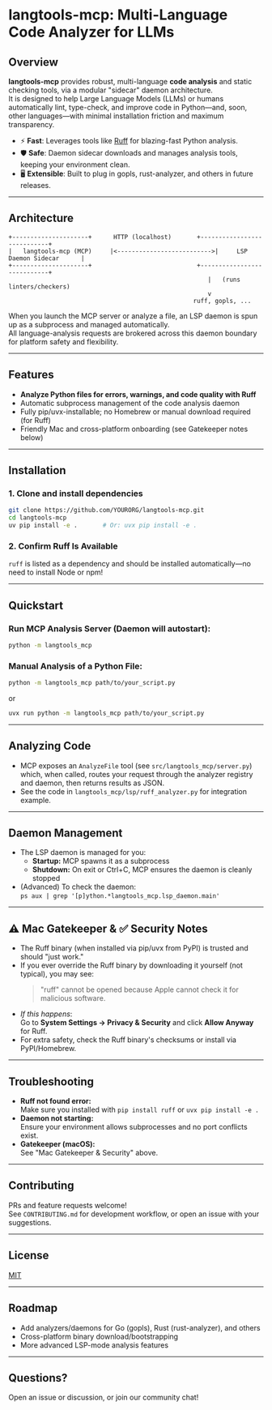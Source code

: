# langtools-mcp: Multi-Language Code Analyzer for LLMs

## Overview

**langtools-mcp** provides robust, multi-language **code analysis** and static checking tools, via a modular "sidecar" daemon architecture.  
It is designed to help Large Language Models (LLMs) or humans automatically lint, type-check, and improve code in Python—and, soon, other languages—with minimal installation friction and maximum transparency.

- ⚡ **Fast**: Leverages tools like [Ruff](https://github.com/astral-sh/ruff) for blazing-fast Python analysis.
- 🛡️ **Safe**: Daemon sidecar downloads and manages analysis tools, keeping your environment clean.
- 🖥️ **Extensible**: Built to plug in gopls, rust-analyzer, and others in future releases.

---

## Architecture

```text
+---------------------+      HTTP (localhost)       +----------------------------+
|   langtools-mcp (MCP)     |<-------------------------->|     LSP Daemon Sidecar      |
+---------------------+                             +----------------------------+
                                                       |   (runs linters/checkers)
                                                       v
                                                   ruff, gopls, ...
```

When you launch the MCP server or analyze a file, an LSP daemon is spun up as a subprocess and managed automatically.  
All language-analysis requests are brokered across this daemon boundary for platform safety and flexibility.

---

## Features

- **Analyze Python files for errors, warnings, and code quality with Ruff**
- Automatic subprocess management of the code analysis daemon
- Fully pip/uvx-installable; no Homebrew or manual download required (for Ruff)
- Friendly Mac and cross-platform onboarding (see Gatekeeper notes below)

---

## Installation

### 1. Clone and install dependencies

```bash
git clone https://github.com/YOURORG/langtools-mcp.git
cd langtools-mcp
uv pip install -e .       # Or: uvx pip install -e .
```

### 2. Confirm Ruff Is Available

`ruff` is listed as a dependency and should be installed automatically—no need to install Node or npm!

---

## Quickstart

### **Run MCP Analysis Server (Daemon will autostart):**

```bash
python -m langtools_mcp
```

### **Manual Analysis of a Python File:**

```bash
python -m langtools_mcp path/to/your_script.py
```
or
```bash
uvx run python -m langtools_mcp path/to/your_script.py
```

---

## Analyzing Code

- MCP exposes an `AnalyzeFile` tool (see `src/langtools_mcp/server.py`) which, when called, routes your request through the analyzer registry and daemon, then returns results as JSON.
- See the code in `langtools_mcp/lsp/ruff_analyzer.py` for integration example.

---

## Daemon Management

- The LSP daemon is managed for you:
    - **Startup:** MCP spawns it as a subprocess
    - **Shutdown:** On exit or Ctrl+C, MCP ensures the daemon is cleanly stopped
- (Advanced) To check the daemon:  
  `ps aux | grep '[p]ython.*langtools_mcp.lsp_daemon.main'`

---

## ⚠️ Mac Gatekeeper & ✅ Security Notes

- The Ruff binary (when installed via pip/uvx from PyPI) is trusted and should "just work."
- If you ever override the Ruff binary by downloading it yourself (not typical), you may see:
    > "ruff" cannot be opened because Apple cannot check it for malicious software.
- _If this happens_:  
    Go to **System Settings → Privacy & Security** and click **Allow Anyway** for Ruff.
- For extra safety, check the Ruff binary's checksums or install via PyPI/Homebrew.

---

## Troubleshooting

- **Ruff not found error:**  
  Make sure you installed with `pip install ruff` or `uvx pip install -e .`
- **Daemon not starting:**  
  Ensure your environment allows subprocesses and no port conflicts exist.
- **Gatekeeper (macOS):**  
  See "Mac Gatekeeper & Security" above.

---

## Contributing

PRs and feature requests welcome!  
See `CONTRIBUTING.md` for development workflow, or open an issue with your suggestions.

---

## License

[MIT](LICENSE)

---

## Roadmap

- Add analyzers/daemons for Go (gopls), Rust (rust-analyzer), and others
- Cross-platform binary download/bootstrapping
- More advanced LSP-mode analysis features

---

## Questions?  
Open an issue or discussion, or join our community chat!
